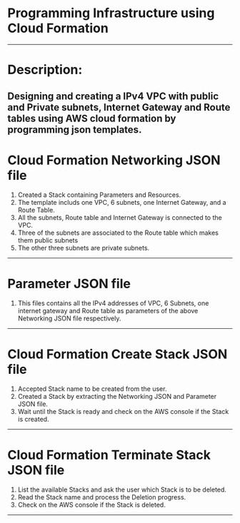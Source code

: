 # Programming Infrastructure using Cloud Formation 
------------------------------------------------------------------------------------------------------------------------------------------
# Description: 
   Designing and creating a IPv4 VPC with public and Private subnets, Internet Gateway and Route tables using AWS cloud formation by          programming json templates.
------------------------------------------------------------------------------------------------------------------------------------------
# Cloud Formation Networking JSON file
 1. Created a Stack containing Parameters and Resources.
 2. The template includs one VPC, 6 subnets, one Internet Gateway, and a Route Table.
 3. All the subnets, Route table and Internet Gateway is connected to the VPC.
 4. Three of the subnets are associated to the Route table which makes them public subnets
 5. The other three subnets are private subnets. 
------------------------------------------------------------------------------------------------------------------------------------------
# Parameter JSON file
 1. This files contains all the IPv4 addresses of VPC, 6 Subnets, one internet gateway and Route table as parameters of the above Networking JSON file respectively. 
------------------------------------------------------------------------------------------------------------------------------------------ 
# Cloud Formation Create Stack JSON file
1. Accepted Stack name to be created from the user.
2. Created a Stack by extracting the Networking JSON and Parameter JSON file.
3. Wait until the Stack is ready and check on the AWS console if the Stack is created.
------------------------------------------------------------------------------------------------------------------------------------------
# Cloud Formation Terminate Stack JSON file
1. List the available Stacks and ask the user which Stack is to be deleted.
2. Read the Stack name and process the Deletion progress.
3. Check on the AWS console if the Stack is deleted.
------------------------------------------------------------------------------------------------------------------------------------------


 
  

